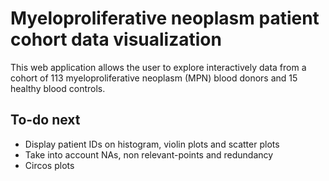 # Myeloproliferative neoplasm patient cohort data visualization

This web application allows the user to explore interactively data from a cohort of 113 myeloproliferative neoplasm (MPN) blood donors and 15 healthy blood controls.

## To-do next

* Display patient IDs on histogram, violin plots and scatter plots
* Take into account NAs, non relevant-points and redundancy	
* Circos plots